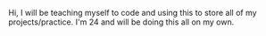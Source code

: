 Hi, I will be teaching myself to code and using this to store all of my projects/practice. 
I'm 24 and will be doing this all on my own. 
